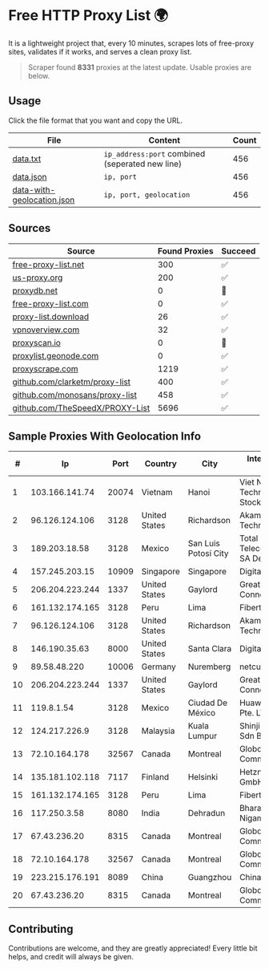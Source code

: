 
# Free HTTP Proxy List 🌍

It is a lightweight project that, every 10 minutes, scrapes lots of free-proxy sites, validates if it works, and serves a clean proxy list.


> Scraper found **8331** proxies at the latest update. Usable proxies are below.

## Usage

Click the file format that you want and copy the URL.


|File|Content|Count|
|----|-------|-----|
|[data.txt](https://raw.githubusercontent.com/themiralay/Proxy-List-World/master/data.txt)|`ip_address:port` combined (seperated new line)|456|
|[data.json](https://raw.githubusercontent.com/themiralay/Proxy-List-World/master/data.json)|`ip, port`|456|
|[data-with-geolocation.json](https://raw.githubusercontent.com/themiralay/Proxy-List-World/master/data-with-geolocation.json)|`ip, port, geolocation`|456|

## Sources

|Source|Found Proxies|Succeed|
|------|-------------|-------|
|[free-proxy-list.net](https://free-proxy-list.net)|300|✅|
|[us-proxy.org](https://www.us-proxy.org)|200|✅|
|[proxydb.net](http://proxydb.net)|0|🚫|
|[free-proxy-list.com](https://free-proxy-list.com/?page=&port=&type%5B%5D=http&type%5B%5D=https&up_time=0&search=Search)|0|✅|
|[proxy-list.download](https://www.proxy-list.download/HTTP)|26|✅|
|[vpnoverview.com](https://vpnoverview.com/privacy/anonymous-browsing/free-proxy-servers)|32|✅|
|[proxyscan.io](https://www.proxyscan.io)|0|🚫|
|[proxylist.geonode.com](https://proxylist.geonode.com/api/proxy-list?limit=300&page=1&sort_by=lastChecked&sort_type=desc&protocols=http,https)|0|✅|
|[proxyscrape.com](https://api.proxyscrape.com/v2/?request=displayproxies&protocol=http&timeout=10000&country=all&ssl=all&anonymity=all)|1219|✅|
|[github.com/clarketm/proxy-list](https://raw.githubusercontent.com/clarketm/proxy-list/master/proxy-list-raw.txt)|400|✅|
|[github.com/monosans/proxy-list](https://raw.githubusercontent.com/monosans/proxy-list/main/proxies/http.txt)|458|✅|
|[github.com/TheSpeedX/PROXY-List](https://raw.githubusercontent.com/TheSpeedX/PROXY-List/master/http.txt)|5696|✅|


## Sample Proxies With Geolocation Info

|#|Ip|Port|Country|City|Internet Service Provider|
|-|--|----|-------|----|-------------------------|
|1|103.166.141.74|20074|Vietnam|Hanoi|Viet NAM Cloud Technology Joint Stock Company|
|2|96.126.124.106|3128|United States|Richardson|Akamai Technologies, Inc.|
|3|189.203.18.58|3128|Mexico|San Luis Potosí City|Total Play Telecomunicaciones SA De CV|
|4|157.245.203.15|10909|Singapore|Singapore|DigitalOcean, LLC|
|5|206.204.223.244|1337|United States|Gaylord|Great Lakes Energy Connections Inc.|
|6|161.132.174.165|3128|Peru|Lima|Fibertel Peru S.A.|
|7|96.126.124.106|3128|United States|Richardson|Akamai Technologies, Inc.|
|8|146.190.35.63|8000|United States|Santa Clara|DigitalOcean, LLC|
|9|89.58.48.220|10006|Germany|Nuremberg|netcup GmbH|
|10|206.204.223.244|1337|United States|Gaylord|Great Lakes Energy Connections Inc.|
|11|119.8.1.54|3128|Mexico|Ciudad De México|Huawei International Pte. LTD|
|12|124.217.226.9|3128|Malaysia|Kuala Lumpur|Shinjiru Technology Sdn Bhd|
|13|72.10.164.178|32567|Canada|Montreal|GloboTech Communications|
|14|135.181.102.118|7117|Finland|Helsinki|Hetzner Online GmbH|
|15|161.132.174.165|3128|Peru|Lima|Fibertel Peru S.A.|
|16|117.250.3.58|8080|India|Dehradun|Bharat Sanchar Nigam Ltd|
|17|67.43.236.20|8315|Canada|Montreal|GloboTech Communications|
|18|72.10.164.178|32567|Canada|Montreal|GloboTech Communications|
|19|223.215.176.191|8089|China|Guangzhou|Chinanet|
|20|67.43.236.20|8315|Canada|Montreal|GloboTech Communications|



## Contributing

Contributions are welcome, and they are greatly appreciated! Every
little bit helps, and credit will always be given.

